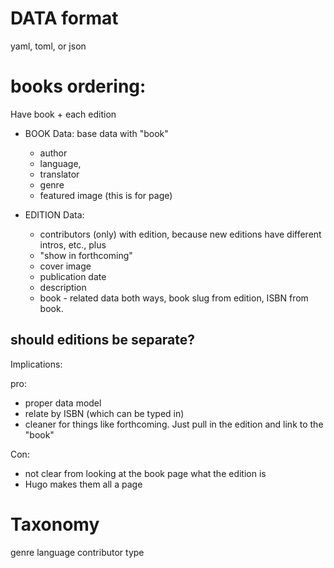 # DATA format
yaml, toml, or json


# books ordering:

Have book + each edition

- BOOK Data: base data with "book"
  - author
  - language,
  - translator
  - genre
  - featured image (this is for page)

- EDITION Data:
    - contributors (only) with edition, because new editions have different intros, etc., plus
    - "show in forthcoming"
    - cover image
    - publication date
    - description
    - book  - related data both ways, book slug from edition, ISBN from book.


## should editions be separate?
Implications:

pro:
- proper data model
- relate by ISBN (which can be typed in)
- cleaner for things like forthcoming. Just pull in the edition and link to the "book"


Con:
- not clear from looking at the book page what the edition is
- Hugo makes them all a page





# Taxonomy
genre
language
contributor type
